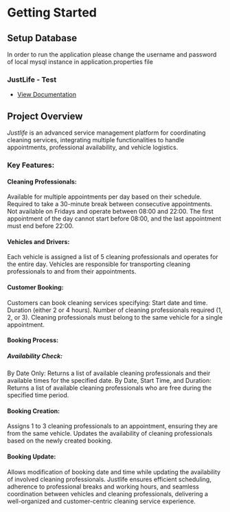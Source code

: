 # Getting Started

## Setup Database
In order to run the application please change the username and password of local mysql instance in application.properties file

### JustLife - Test

* [View Documentation](http://localhost:8080/v3/api-docs)
## Project Overview

*Justlife* is an advanced service management platform for coordinating cleaning services, integrating multiple functionalities to handle appointments, professional availability, and vehicle logistics.

### Key Features:

#### Cleaning Professionals:

Available for multiple appointments per day based on their schedule.
Required to take a 30-minute break between consecutive appointments.
Not available on Fridays and operate between 08:00 and 22:00.
The first appointment of the day cannot start before 08:00, and the last appointment must end before 22:00.

#### Vehicles and Drivers:

Each vehicle is assigned a list of 5 cleaning professionals and operates for the entire day.
Vehicles are responsible for transporting cleaning professionals to and from their appointments.

#### Customer Booking:

Customers can book cleaning services specifying:
Start date and time.
Duration (either 2 or 4 hours).
Number of cleaning professionals required (1, 2, or 3).
Cleaning professionals must belong to the same vehicle for a single appointment.

#### Booking Process:

##### Availability Check:

By Date Only: Returns a list of available cleaning professionals and their available times for the specified date.
By Date, Start Time, and Duration: Returns a list of available cleaning professionals who are free during the specified time period.

#### Booking Creation:

Assigns 1 to 3 cleaning professionals to an appointment, ensuring they are from the same vehicle.
Updates the availability of cleaning professionals based on the newly created booking.

#### Booking Update:

Allows modification of booking date and time while updating the availability of involved cleaning professionals.
Justlife ensures efficient scheduling, adherence to professional breaks and working hours, and seamless coordination between vehicles and cleaning professionals, delivering a well-organized and customer-centric cleaning service experience.